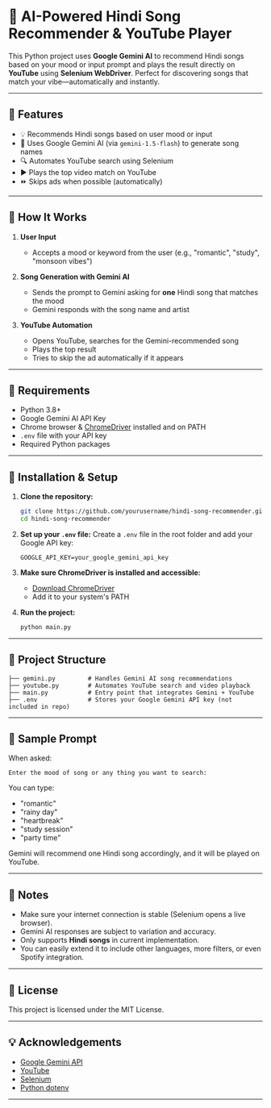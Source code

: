 # 🎵 AI-Powered Hindi Song Recommender & YouTube Player

This Python project uses **Google Gemini AI** to recommend Hindi songs based on your mood or input prompt and plays the result directly on **YouTube** using **Selenium WebDriver**. Perfect for discovering songs that match your vibe—automatically and instantly.

---

## 🚀 Features

- 💡 Recommends Hindi songs based on user mood or input
- 🧠 Uses Google Gemini AI (via `gemini-1.5-flash`) to generate song names
- 🔍 Automates YouTube search using Selenium
- ▶️ Plays the top video match on YouTube
- ⏩ Skips ads when possible (automatically)

---

## 🧠 How It Works

1. **User Input**
   - Accepts a mood or keyword from the user (e.g., "romantic", "study", "monsoon vibes")

2. **Song Generation with Gemini AI**
   - Sends the prompt to Gemini asking for **one** Hindi song that matches the mood
   - Gemini responds with the song name and artist

3. **YouTube Automation**
   - Opens YouTube, searches for the Gemini-recommended song
   - Plays the top result
   - Tries to skip the ad automatically if it appears

---

## 🔧 Requirements

- Python 3.8+
- Google Gemini AI API Key
- Chrome browser & [ChromeDriver](https://sites.google.com/chromium.org/driver/) installed and on PATH
- `.env` file with your API key
- Required Python packages

---

## 🧪 Installation & Setup

1. **Clone the repository:**
   ```bash
   git clone https://github.com/yourusername/hindi-song-recommender.git
   cd hindi-song-recommender
   ```

3. **Set up your `.env` file:**
   Create a `.env` file in the root folder and add your Google API key:
   ```env
   GOOGLE_API_KEY=your_google_gemini_api_key
   ```

4. **Make sure ChromeDriver is installed and accessible:**
   - [Download ChromeDriver](https://sites.google.com/chromium.org/driver/)
   - Add it to your system's PATH

5. **Run the project:**
   ```bash
   python main.py
   ```

---

## 📁 Project Structure

```
├── gemini.py         # Handles Gemini AI song recommendations
├── youtube.py        # Automates YouTube search and video playback
├── main.py           # Entry point that integrates Gemini + YouTube
├── .env              # Stores your Google Gemini API key (not included in repo)
```

---

## 📝 Sample Prompt

When asked:

```text
Enter the mood of song or any thing you want to search:
```

You can type:

- "romantic"
- "rainy day"
- "heartbreak"
- "study session"
- "party time"

Gemini will recommend one Hindi song accordingly, and it will be played on YouTube.

---

## 📌 Notes

- Make sure your internet connection is stable (Selenium opens a live browser).
- Gemini AI responses are subject to variation and accuracy.
- Only supports **Hindi songs** in current implementation.
- You can easily extend it to include other languages, more filters, or even Spotify integration.

---

## 📜 License

This project is licensed under the MIT License.

---

## 💡 Acknowledgements

- [Google Gemini API](https://ai.google.dev/)
- [YouTube](https://www.youtube.com/)
- [Selenium](https://www.selenium.dev/)
- [Python dotenv](https://pypi.org/project/python-dotenv/)

---

